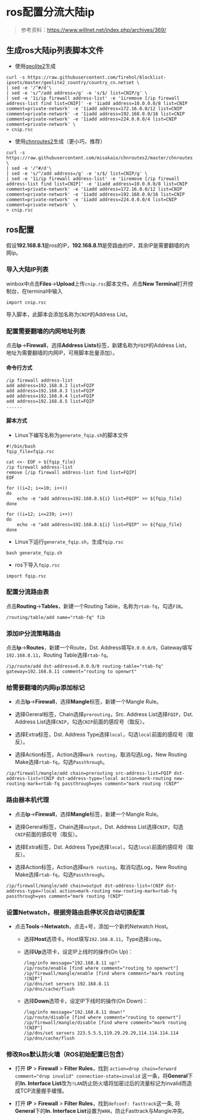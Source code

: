 # ros配置分流大陆ip

> 参考资料：<https://www.willnet.net/index.php/archives/369/>

## 生成ros大陆ip列表脚本文件

+ 使用[geolite2](https://github.com/firehol/blocklist-ipsets/tree/master/geolite2_country)生成

```shell
curl -s https://raw.githubusercontent.com/firehol/blocklist-ipsets/master/geolite2_country/country_cn.netset \
| sed -e '/^#/d'\
| sed -e 's/^/add address=/g' -e 's/$/ list=CNIP/g' \
| sed -e '1i/ip firewall address-list' -e '1iremove [/ip firewall address-list find list=CNIP]' -e '1iadd address=10.0.0.0/8 list=CNIP comment=private-network' -e '1iadd address=172.16.0.0/12 list=CNIP comment=private-network' -e '1iadd address=192.168.0.0/16 list=CNIP comment=private-network' -e '1iadd address=224.0.0.0/4 list=CNIP comment=private-network' \
> cnip.rsc
```

+ 使用[chnroutes2](https://github.com/misakaio/chnroutes2)生成（更小巧，推荐）

```shell
curl -s https://raw.githubusercontent.com/misakaio/chnroutes2/master/chnroutes.txt \
| sed -e '/^#/d'\
| sed -e 's/^/add address=/g' -e 's/$/ list=CNIP/g' \
| sed -e '1i/ip firewall address-list' -e '1iremove [/ip firewall address-list find list=CNIP]' -e '1iadd address=10.0.0.0/8 list=CNIP comment=private-network' -e '1iadd address=172.16.0.0/12 list=CNIP comment=private-network' -e '1iadd address=192.168.0.0/16 list=CNIP comment=private-network' -e '1iadd address=224.0.0.0/4 list=CNIP comment=private-network' \
> cnip.rsc
```

## ros配置

假设**192.168.8.1**是ros的IP，**192.168.8.11**是旁路由的IP，其余IP是需要翻墙的内网ip。

### 导入大陆IP列表

winbox中点击**Files**->**Upload**上传`cnip.rsc`脚本文件。点击**New Terminal**打开控制台，在terminal中输入

```shell
import cnip.rsc
```

导入脚本，此脚本会添加名称为`CNIP`的Address List。

### 配置需要翻墙的内网地址列表

点击**Ip**->**Firewall**，选择**Address Lists**标签，新建名称为`FQIP`的Address List，地址为需要翻墙的内网IP，可用脚本批量添加）。

#### 命令行方式

```shell
/ip firewall address-list
add address=192.168.8.2 list=FQIP
add address=192.168.8.3 list=FQIP
add address=192.168.8.4 list=FQIP
add address=192.168.8.5 list=FQIP
......
```

#### 脚本方式

+ Linux下编写名称为`generate_fqip.sh`的脚本文件

```shell
#!/bin/bash
fqip_file=fqip.rsc

cat <<- EOF > ${fqip_file}
/ip firewall address-list
remove [/ip firewall address-list find list=FQIP]
EOF

for ((i=2; i<=10; i++))
do
    echo -e "add address=192.168.8.${i} list=FQIP" >> ${fqip_file}
done

for ((i=12; i<=239; i++))
do
    echo -e "add address=192.168.8.${i} list=FQIP" >> ${fqip_file}
done
```

+ Linux下运行`generate_fqip.sh`，生成`fqip.rsc`

```shell
bash generate_fqip.sh
```

+ ros下导入`fqip.rsc`

```shell
import fqip.rsc
```

### 配置分流路由表

点击**Routing**->**Tables**，新建一个Routing Table，名称为`rtab-fq`，勾选`FIB`。

```shell
/routing/table/add name="rtab-fq" fib
```

### 添加IP分流策略路由

点击**Ip**->**Routes**，新建一个Route，Dst. Address填写`0.0.0.0/0`，Gateway填写`192.168.8.11`，Routing Table选择`rtab-fq`。

```shell
/ip/route/add dst-address=0.0.0.0/0 routing-table="rtab-fq" gateway=192.168.8.11 comment="routing to openwrt"
```

### 给需要翻墙的内网ip添加标记

+ 点击**Ip**->**Firewall**，选择**Mangle**标签，新建一个Mangle Rule。

+ 选择Gereral标签，Chain选择`prerouting`，Src. Address List选择`FQIP`，Dst. Address List选择`CNIP`，勾选`CNIP`前面的感叹号（取反）。

+ 选择Extra标签，Dst. Address Type选择`local`，勾选`local`前面的感叹号（取反）。

+ 选择Action标签，Action选择`mark routing`，取消勾选Log，New Routing Make选择`rtab-fq`，勾选`Passthrough`。

```shell
/ip/firewall/mangle/add chain=prerouting src-address-list=FQIP dst-address-list=!CNIP dst-address-type=!local action=mark-routing new-routing-mark=rtab-fq passthrough=yes comment="mark routing !CNIP"
```

### 路由器本机代理

+ 点击**Ip**->**Firewall**，选择**Mangle**标签，新建一个Mangle Rule。

+ 选择Gereral标签，Chain选择`output`，Dst. Address List选择`CNIP`，勾选`CNIP`前面的感叹号（取反）。

+ 选择Extra标签，Dst. Address Type选择`local`，勾选`local`前面的感叹号（取反）。

+ 选择Action标签，Action选择`mark routing`，取消勾选Log，New Routing Make选择`rtab-fq`，勾选`Passthrough`。

```shell
/ip/firewall/mangle/add chain=output dst-address-list=!CNIP dst-address-type=!local action=mark-routing new-routing-mark=rtab-fq passthrough=yes comment="mark routing !CNIP"
```

### 设置Netwatch，根据旁路由启停状况自动切换配置

+ 点击**Tools**->**Netwatch**，点击+号，添加一个新的Netwatch Host。
  + 选择**Host**选项卡。Host填写`192.168.8.11`，Type选择`icmp`。
  + 选择**Up**选项卡，设定IP上线时的操作(On Up)：

    ```shell
    /log/info message="192.168.8.11 up!"
    /ip/route/enable [find where comment="routing to openwrt"]
    /ip/firewall/mangle/enable [find where comment="mark routing !CNIP"]
    /ip/dns/set servers 192.168.8.11
    /ip/dns/cache/flush
    ```

  + 选择**Down**选项卡，设定IP下线时的操作(On Down)：

    ```shell
    /log/info message="192.168.8.11 down!"
    /ip/route/disable [find where comment="routing to openwrt"]
    /ip/firewall/mangle/disable [find where comment="mark routing !CNIP"]
    /ip/dns/set servers 223.5.5.5,119.29.29.29,114.114.114.114
    /ip/dns/cache/flush
    ```

### 修改Ros默认防火墙（ROS初始配置已包含）

+ 打开 **IP** > **Firewall** > **Filter Rules**，找到 `action=drop chain=forward comment="drop invalid" connection-state=invalid` 这一条，将**General**下的**In. Interface List**改为`!LAN`防止防火墙将加密过后的流量标记为invalid而造成TCP流量握手缓慢。

+ 打开 **IP** > **Firewall** > **Filter Rules**，找到`defconf: fasttrack`这一条, 将**General**下的**In. Interface List**设置为`WAN`，防止Fasttrack与Mangle冲突。
